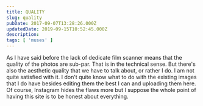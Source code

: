 ```yaml
---
title: QUALITY
slug: quality
pubDate: 2017-09-07T13:28:26.000Z
updatedDate: 2019-09-15T10:52:45.000Z
description: 
tags: [ 'muses' ]
---
```


As I have said before the lack of dedicate film scanner means that the quality of the photos are sub-par. That is in the technical sense. But there's also the aesthetic quality that we have to talk about, or rather I do. I am not quite satisfied with it. I don't quite know what to do with the existing images that I do have besides editing them the best I can and uploading them here. Of course, Instagram hides the flaws more but I suppose the whole point of having this site is to be honest about everything. 
